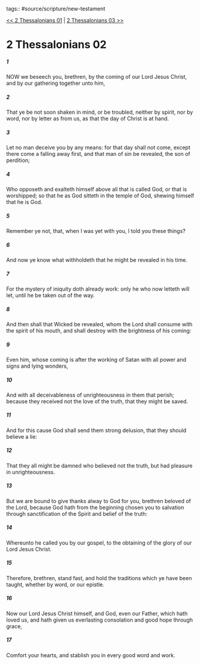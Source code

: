 tags:: #source/scripture/new-testament

[<< 2 Thessalonians 01](/new-testament/14_2_Thessalonians/2_Thessalonians_01.md) | [2 Thessalonians 03 >>](/new-testament/14_2_Thessalonians/2_Thessalonians_03.md)

# 2 Thessalonians 02

##### 1

NOW we beseech you, brethren, by the coming of our Lord Jesus Christ, and by our gathering together unto him,

##### 2

That ye be not soon shaken in mind, or be troubled, neither by spirit, nor by word, nor by letter as from us, as that the day of Christ is at hand.

##### 3

Let no man deceive you by any means: for that day shall not come, except there come a falling away first, and that man of sin be revealed, the son of perdition;

##### 4

Who opposeth and exalteth himself above all that is called God, or that is worshipped; so that he as God sitteth in the temple of God, shewing himself that he is God.

##### 5

Remember ye not, that, when I was yet with you, I told you these things?

##### 6

And now ye know what withholdeth that he might be revealed in his time.

##### 7

For the mystery of iniquity doth already work: only he who now letteth will let, until he be taken out of the way.

##### 8

And then shall that Wicked be revealed, whom the Lord shall consume with the spirit of his mouth, and shall destroy with the brightness of his coming:

##### 9

Even him, whose coming is after the working of Satan with all power and signs and lying wonders,

##### 10

And with all deceivableness of unrighteousness in them that perish; because they received not the love of the truth, that they might be saved.

##### 11

And for this cause God shall send them strong delusion, that they should believe a lie:

##### 12

That they all might be damned who believed not the truth, but had pleasure in unrighteousness.

##### 13

But we are bound to give thanks alway to God for you, brethren beloved of the Lord, because God hath from the beginning chosen you to salvation through sanctification of the Spirit and belief of the truth:

##### 14

Whereunto he called you by our gospel, to the obtaining of the glory of our Lord Jesus Christ.

##### 15

Therefore, brethren, stand fast, and hold the traditions which ye have been taught, whether by word, or our epistle.

##### 16

Now our Lord Jesus Christ himself, and God, even our Father, which hath loved us, and hath given us everlasting consolation and good hope through grace,

##### 17

Comfort your hearts, and stablish you in every good word and work.
